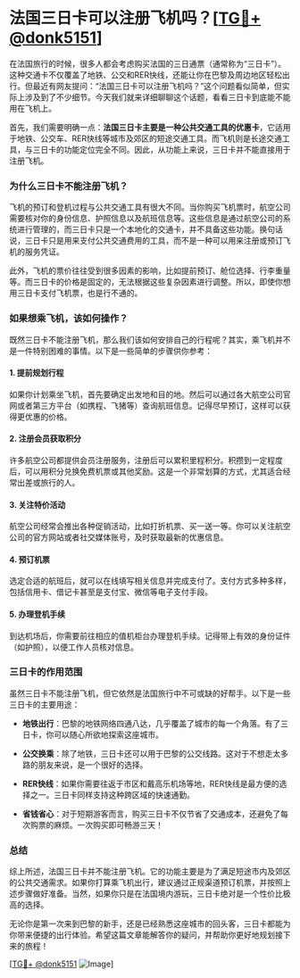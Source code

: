 # 法国三日卡可以注册飞机吗？[[TG💪+ @donk5151](https://t.me/s/donk5151)]

在法国旅行的时候，很多人都会考虑购买法国的三日通票（通常称为“三日卡”）。这种交通卡不仅覆盖了地铁、公交和RER快线，还能让你在巴黎及周边地区轻松出行。但最近有网友提问：“法国三日卡可以注册飞机吗？”这个问题看似简单，但实际上涉及到了不少细节。今天我们就来详细聊聊这个话题，看看三日卡到底能不能用在飞机上。

首先，我们需要明确一点：**法国三日卡主要是一种公共交通工具的优惠卡**，它适用于地铁、公交车、RER快线等城市及郊区的短途交通工具。而飞机则是长途交通工具，与三日卡的功能定位完全不同。因此，从功能上来说，三日卡并不能直接用于注册飞机。

### 为什么三日卡不能注册飞机？

飞机的预订和登机过程与公共交通工具有很大不同。当你购买飞机票时，航空公司需要核对你的身份信息、护照信息以及航班信息等。这些信息是通过航空公司的系统进行管理的，而三日卡只是一个本地化的交通卡，并不具备这些功能。换句话说，三日卡只是用来支付公共交通费用的工具，而不是一种可以用来注册或预订飞机的服务凭证。

此外，飞机的票价往往受到很多因素的影响，比如提前预订、舱位选择、行李重量等。而三日卡的价格是固定的，无法根据这些复杂因素进行调整。所以，即使你想用三日卡支付飞机票，也是行不通的。

### 如果想乘飞机，该如何操作？

既然三日卡不能注册飞机，那么我们该如何安排自己的行程呢？其实，乘飞机并不是一件特别困难的事情。以下是一些简单的步骤供你参考：

#### 1. 提前规划行程
如果你计划乘坐飞机，首先要确定出发地和目的地。然后可以通过各大航空公司官网或者第三方平台（如携程、飞猪等）查询航班信息。记得尽早预订，这样可以获得更优惠的价格。

#### 2. 注册会员获取积分
许多航空公司都提供会员注册服务，注册后可以累积里程积分。积攒到一定程度后，可以用积分兑换免费机票或其他奖励。这是一个非常划算的方式，尤其适合经常出差或旅行的人。

#### 3. 关注特价活动
航空公司经常会推出各种促销活动，比如打折机票、买一送一等。你可以关注航空公司的官方网站或者社交媒体账号，及时获取最新的优惠信息。

#### 4. 预订机票
选定合适的航班后，就可以在线填写相关信息并完成支付了。支付方式多种多样，包括信用卡、借记卡甚至是支付宝、微信等电子支付手段。

#### 5. 办理登机手续
到达机场后，你需要前往相应的值机柜台办理登机手续。记得带上有效的身份证件（如护照），以便工作人员核对信息。

### 三日卡的作用范围

虽然三日卡不能注册飞机，但它依然是法国旅行中不可或缺的好帮手。以下是一些三日卡的主要用途：

- **地铁出行**：巴黎的地铁网络四通八达，几乎覆盖了城市的每一个角落。有了三日卡，你可以随心所欲地探索这座城市。
  
- **公交换乘**：除了地铁，三日卡还可以用于巴黎的公交线路。这对于不想走太多路的朋友来说，是一个很好的选择。

- **RER快线**：如果你需要往返于市区和戴高乐机场等地，RER快线是最方便的选择之一。三日卡同样支持这种跨区域的快速通勤。

- **省钱省心**：对于短期游客而言，购买三日卡不仅节省了交通成本，还避免了每次购票的麻烦。一次购买即可畅游三天！

### 总结

综上所述，法国三日卡并不能注册飞机。它的功能主要是为了满足短途市内及郊区的公共交通需求。如果你打算乘飞机出行，建议通过正规渠道预订机票，并按照上述步骤做好准备。当然，如果你只是在法国境内游玩，三日卡绝对是一个性价比极高的选择。

无论你是第一次来到巴黎的新手，还是已经熟悉这座城市的回头客，三日卡都能为你带来便捷的出行体验。希望这篇文章能解答你的疑问，并帮助你更好地规划接下来的旅程！ 

[[TG💪+ @donk5151](https://t.me/s/donk5151) ![Image](https://i.postimg.cc/rwNCRYN7/Snipaste-2025-04-30-17-27-05.png)]